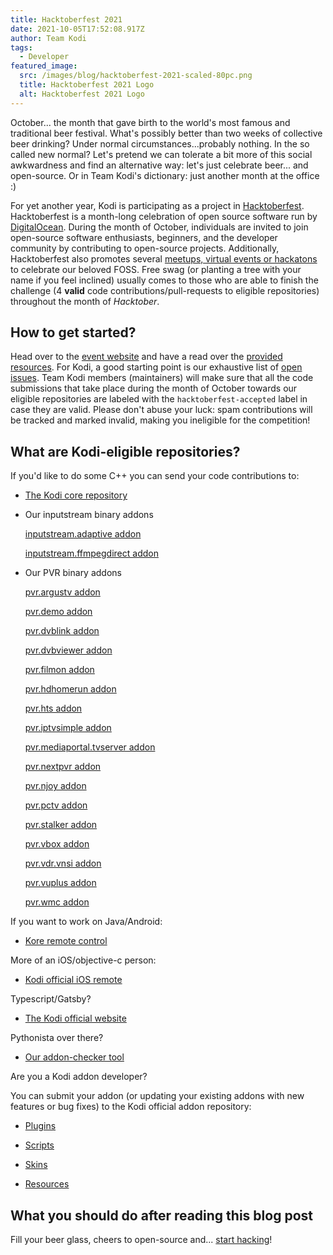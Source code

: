 ```yaml
---
title: Hacktoberfest 2021
date: 2021-10-05T17:52:08.917Z
author: Team Kodi
tags:
  - Developer
featured_image:
  src: /images/blog/hacktoberfest-2021-scaled-80pc.png
  title: Hacktoberfest 2021 Logo
  alt: Hacktoberfest 2021 Logo
---
```

October... the month that gave birth to the world's most famous and traditional beer festival. What's possibly better than two weeks of collective beer drinking? Under normal circumstances...probably nothing. In the so called new normal? Let's pretend we can tolerate a bit more of this social awkwardness and find an alternative way: let's just celebrate beer... and open-source. Or in Team Kodi's dictionary: just another month at the office :)

For yet another year, Kodi is participating as a project in [Hacktoberfest](https://hacktoberfest.digitalocean.com/). Hacktoberfest is a month-long celebration of open source software run by [DigitalOcean](https://www.digitalocean.com/). During the month of October, individuals are invited to join open-source software enthusiasts, beginners, and the developer community by contributing to open-source projects.  Additionally, Hacktoberfest also promotes several [meetups, virtual events or hackatons](https://hacktoberfest.digitalocean.com/events) to celebrate our beloved FOSS. Free swag (or planting a tree with your name if you feel inclined) usually comes to those who are able to finish the challenge (4 **valid** code contributions/pull-requests to eligible repositories) throughout the month of _Hacktober_.

## How to get started?
Head over to the [event website](https://hacktoberfest.digitalocean.com/) and have a read over the [provided resources](https://hacktoberfest.digitalocean.com/resources). For Kodi, a good starting point is our exhaustive list of [open issues](https://github.com/xbmc/xbmc/issues). Team Kodi members (maintainers) will make sure that all the code submissions that take place during the month of October towards our eligible repositories are labeled with the `hacktoberfest-accepted` label in case they are valid. Please don't abuse your luck: spam contributions will be tracked and marked invalid, making you ineligible for the competition!

## What are Kodi-eligible repositories?

If you'd like to do some C++ you can send your code contributions to:
- [The Kodi core repository](https://github.com/xbmc/xbmc)

- Our inputstream binary addons

  [inputstream.adaptive addon](https://github.com/xbmc/inputstream.adaptive)

  [inputstream.ffmpegdirect addon](https://github.com/xbmc/inputstream.ffmpegdirect)

- Our PVR binary addons

  [pvr.argustv addon](https://github.com/kodi-pvr/pvr.argustv)

  [pvr.demo addon](https://github.com/kodi-pvr/pvr.demo)

  [pvr.dvblink addon](https://github.com/kodi-pvr/pvr.dvblink)

  [pvr.dvbviewer addon](https://github.com/kodi-pvr/pvr.dvbviewer)

  [pvr.filmon addon](https://github.com/kodi-pvr/pvr.filmon)

  [pvr.hdhomerun addon](https://github.com/kodi-pvr/pvr.hdhomerun)

  [pvr.hts addon](https://github.com/kodi-pvr/pvr.hts)

  [pvr.iptvsimple addon](https://github.com/kodi-pvr/pvr.iptvsimple)

  [pvr.mediaportal.tvserver addon](https://github.com/kodi-pvr/pvr.mediaportal.tvserver)

  [pvr.nextpvr addon](https://github.com/kodi-pvr/pvr.nextpvr)

  [pvr.njoy addon](https://github.com/kodi-pvr/pvr.njoy)

  [pvr.pctv addon](https://github.com/kodi-pvr/pvr.pctv)

  [pvr.stalker addon](https://github.com/kodi-pvr/pvr.stalker)

  [pvr.vbox addon](https://github.com/kodi-pvr/pvr.vbox)

  [pvr.vdr.vnsi addon](https://github.com/kodi-pvr/pvr.vdr.vnsi)

  [pvr.vuplus addon](https://github.com/kodi-pvr/pvr.vuplus)

  [pvr.wmc addon](https://github.com/kodi-pvr/pvr.wmc)

If you want to work on Java/Android:

- [Kore remote control](https://github.com/xbmc/Kore)

More of an iOS/objective-c person:

- [Kodi official iOS remote](https://github.com/xbmc/Official-Kodi-Remote-iOS)

Typescript/Gatsby?

- [The Kodi official website](https://github.com/xbmc/kodi-tv)

Pythonista over there?

- [Our addon-checker tool](https://github.com/xbmc/addon-check)


Are you a Kodi addon developer? 

You can submit your addon (or updating your existing addons with new features or bug fixes) to the Kodi official addon repository:

- [Plugins](https://github.com/xbmc/repo-plugins)

- [Scripts](https://github.com/xbmc/repo-scripts)

- [Skins](https://github.com/xbmc/repo-skins)

- [Resources](https://github.com/xbmc/repo-resources)

## What you should do after reading this blog post

Fill your beer glass, cheers to open-source and... [start hacking](https://hacktoberfest.digitalocean.com/register)!